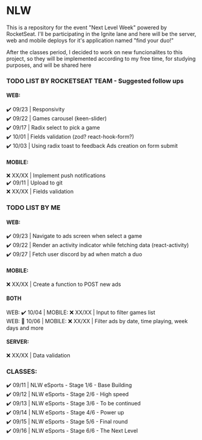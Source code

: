 # NLW
This is a repository for the event "Next Level Week" powered by RocketSeat. I'll be participating in the Ignite lane and here will be the server, web and mobile deploys for it's application named "find your duo!"

After the classes period, I decided to work on new funcionalites to this project, so they will be implemented according to my free time, for studying purposes, and will be shared here

### TODO LIST BY ROCKETSEAT TEAM - Suggested follow ups

#### WEB:

✔️ 09/23 | Responsivity <br>
✔️ 09/22 | Games carousel (keen-slider) <br>
✔️ 09/17 | Radix select to pick a game <br>
✔️ 10/01 | Fields validation (zod? react-hook-form?) <br>
✔️ 10/03 | Using radix toast to feedback Ads creation on form submit <br>

#### MOBILE:

❌ XX/XX | Implement push notifications <br>
✔️ 09/11 | Upload to git <br>
❌ XX/XX | Fields validation <br>

### TODO LIST BY ME

#### WEB:

✔️ 09/23 | Navigate to ads screen when select a game <br>
✔️ 09/22 | Render an activity indicator while fetching data (react-activity) <br>
✔️ 09/27 | Fetch user discord by ad when match a duo <br>

#### MOBILE:

❌ XX/XX | Create a function to POST new ads <br>

#### BOTH

WEB: ✔️ 10/04 | MOBILE: ❌ XX/XX | Input to filter games list <br>
WEB: 🚧 10/06 | MOBILE: ❌ XX/XX | Filter ads by date, time playing, week days and more <br>

#### SERVER:

❌ XX/XX | Data validation <br>

### CLASSES:

✔️ 09/11 | NLW eSports - Stage 1/6 - Base Building <br>
✔️ 09/12 | NLW eSports - Stage 2/6 - High speed <br>
✔️ 09/13 | NLW eSports - Stage 3/6 - To be continued <br>
✔️ 09/14 | NLW eSports - Stage 4/6 - Power up <br>
✔️ 09/15 | NLW eSports - Stage 5/6 - Final round <br>
✔️ 09/16 | NLW eSports - Stage 6/6 - The Next Level <br>
